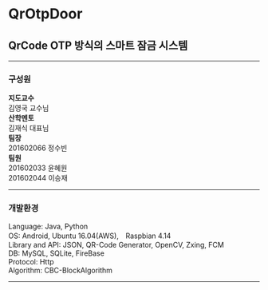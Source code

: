 # QrOtpDoor
## QrCode OTP 방식의 스마트 잠금 시스템
***
### 구성원
**지도교수**  
김영국 교수님  
**산학멘토**  
김재식 대표님  
**팀장**  
201602066 정수빈  
**팀원**  
201602033 윤혜원  
201602044 이승재  

***
### 개발환경
Language: Java, Python  
OS: Android, Ubuntu 16.04(AWS),　Raspbian 4.14   
Library and API: JSON, QR-Code Generator, OpenCV, Zxing, FCM    
DB: MySQL, SQLite, FireBase  
Protocol: Http  
Algorithm: CBC-BlockAlgorithm  
***
